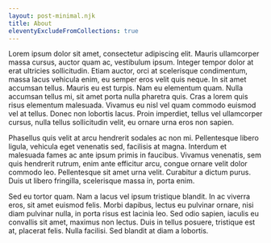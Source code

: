 ```yaml
---
layout: post-minimal.njk
title: About
eleventyExcludeFromCollections: true
---
```




Lorem ipsum dolor sit amet, consectetur adipiscing elit. Mauris ullamcorper massa cursus, auctor quam ac, vestibulum ipsum. Integer tempor dolor at erat ultricies sollicitudin. Etiam auctor, orci at scelerisque condimentum, massa lacus vehicula enim, eu semper eros velit quis neque. In sit amet accumsan tellus. Mauris eu est turpis. Nam eu elementum quam. Nulla accumsan tellus mi, sit amet porta nulla pharetra quis. Cras a lorem quis risus elementum malesuada. Vivamus eu nisl vel quam commodo euismod vel at tellus. Donec non lobortis lacus. Proin imperdiet, tellus vel ullamcorper cursus, nulla tellus sollicitudin velit, eu ornare urna eros non sapien.

Phasellus quis velit at arcu hendrerit sodales ac non mi. Pellentesque libero ligula, vehicula eget venenatis sed, facilisis at magna. Interdum et malesuada fames ac ante ipsum primis in faucibus. Vivamus venenatis, sem quis hendrerit rutrum, enim ante efficitur arcu, congue ornare velit dolor commodo leo. Pellentesque sit amet urna velit. Curabitur a dictum purus. Duis ut libero fringilla, scelerisque massa in, porta enim.

Sed eu tortor quam. Nam a lacus vel ipsum tristique blandit. In ac viverra eros, sit amet euismod felis. Morbi dapibus, lectus eu pulvinar ornare, nisi diam pulvinar nulla, in porta risus est lacinia leo. Sed odio sapien, iaculis eu convallis sit amet, maximus non lectus. Duis in tellus posuere, tristique est at, placerat felis. Nulla facilisi. Sed blandit at diam a lobortis.
